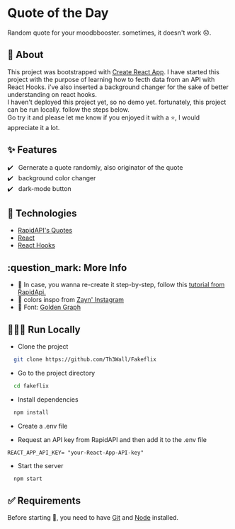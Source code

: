 # Quote of the Day

Random quote for your moodbbooster. sometimes, it doesn't work 😞.

## 🎯 About

This project was bootstrapped with [Create React App](https://github.com/facebook/create-react-app). I have started this project with the purpose of learning how to fecth data from an API with React Hooks. i've also inserted a background changer for the sake of better understanding on react hooks.<br/>
I haven't deployed this project yet, so no demo yet. fortunately, this project can be run locally. follow the steps below.<br/>
Go try it and please let me know if you enjoyed it with a ⭐️, I would appreciate it a lot.<br/>

## :sparkles: Features

:heavy_check_mark: &nbsp;&nbsp;Gernerate a quote randomly, also originator of the quote<br/>
:heavy_check_mark: &nbsp;&nbsp;background color changer<br/>
:heavy_check_mark: &nbsp;&nbsp;dark-mode button<br/>

## :rocket: Technologies

- [RapidAPI's Quotes](https://rapidapi.com/martin.svoboda/api/quotes15)
- [React](https://reactjs.org/)
- [React Hooks](https://reactjs.org/docs/hooks-intro.html)

## :question_mark: More Info

- 📝 In case, you wanna re-create it step-by-step, follow this [tutorial from RapidApi.](https://rapidapi.com/blog/react-hooks-fetch-data-api/)
- 🎨 colors inspo from [Zayn' Instagram](https://www.instagram.com/kemponqq/)
- 🔡 Font: [Golden Graph](https://bit.ly/goldengraph)

## 👨🏻‍💻 Run Locally

- Clone the project

```bash
  git clone https://github.com/Th3Wall/Fakeflix
```

- Go to the project directory

```bash
  cd fakeflix
```

- Install dependencies

```bash
  npm install
```

- Create a .env file

- Request an API key from RapidAPI and then add it to the .env file

```
REACT_APP_API_KEY= "your-React-App-API-key"
```

- Start the server

```bash
  npm start
```

## :white_check_mark: Requirements

Before starting :checkered_flag:, you need to have [Git](https://git-scm.com) and [Node](https://nodejs.org/en/) installed.
<br/>
